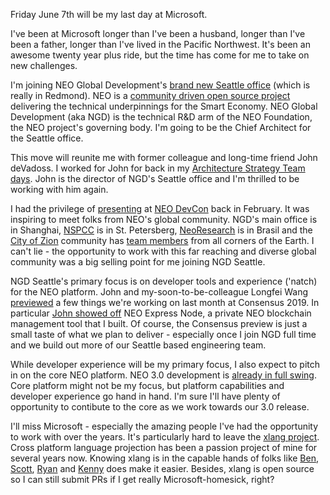 Friday June 7th will be my last day at Microsoft.

I've been at Microsoft longer than I've been a husband, longer than I've been a father, longer than I've lived in the Pacific Northwest. It's been an awesome twenty year plus ride, but the time has come for me to take on new challenges.

I'm joining NEO Global Development's [brand new Seattle office](https://neonewstoday.com/general/neo-global-development-to-open-new-office-in-seattle-us/) (which is really in Redmond). NEO is a [community driven open source project](https://github.com/neo-project) delivering the technical underpinnings for the Smart Economy. NEO Global Development (aka NGD) is the technical R&D arm of the NEO Foundation, the NEO project's governing body. I'm going to be the Chief Architect for the Seattle office.

This move will reunite me with former colleague and long-time friend John deVadoss. I worked for John for back in my [Architecture Strategy Team days](http://devhawk.net/blog/2004/7/9/architecture-center-banner). John is the director of NGD's Seattle office and I'm thrilled to be working with him again.

I had the privilege of [presenting](https://www.youtube.com/watch?v=DjSSvE7OmOI&t=22191s) at [NEO DevCon](https://devcon.neo.org/) back in February. It was inspiring to meet folks from NEO's global community. NGD's main office is in Shanghai, [NSPCC](https://nspcc.ru/en/) is in St. Petersberg, [NeoResearch](https://neoresearch.io/) is in Brasil and the [City of Zion](https://cityofzion.io) community has [team members](https://cityofzion.io/team/) from all corners of the Earth. I can't lie - the opportunity to work with this far reaching and diverse global community was a big selling point for me joining NGD Seattle.

NGD Seattle's primary focus is on developer tools and experience ('natch) for the NEO platform. John and my-soon-to-be-colleague Longfei Wang [previewed](https://neonewstoday.com/development/john-devadoss-longfei-wang-introduce-neo-toolkit-for-visual-studio-and-neo-express-node-at-consensus-2019/) a few things we're working on last month at Consensus 2019. In particular [John showed off](https://www.youtube.com/watch?v=GE-3qhtQ9GI) NEO Express Node, a private NEO blockchain management tool that I built. Of course, the Consensus preview is just a small taste of what we plan to deliver - especially once I join NGD full time and we build out more of our Seattle based engineering team.

While developer experience will be my primary focus, I also expect to pitch in on the core NEO platform. NEO 3.0 development is [already in full swing](https://medium.com/neo-smart-economy/roadmap-of-neo-3-0-development-e2ae64edf226). Core platform might not be my focus, but platform capabilities and developer experience go hand in hand. I'm sure I'll have plenty of opportunity to contibute to the core as we work towards our 3.0 release.

I'll miss Microsoft - especially the amazing people I've had the opportunity to work with over the years. It's particularly hard to leave the [xlang project](https://github.com/Microsoft/xlang). Cross platform language projection has been a passion project of mine for several years now. Knowing xlang is in the capable hands of folks like [Ben](https://codeandacookie.wordpress.com/), [Scott](https://twitter.com/scottj1s), [Ryan](https://twitter.com/RyanocerosBone) and [Kenny](https://kennykerr.ca/) does make it easier. Besides, xlang is open source so I can still submit PRs if I get really Microsoft-homesick, right?
